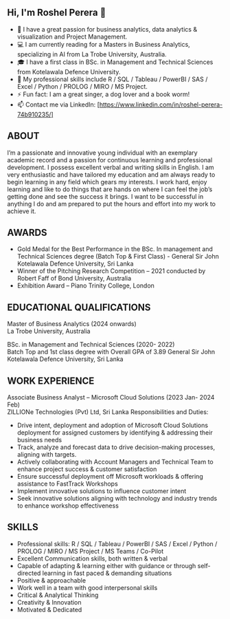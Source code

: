 ## Hi, I'm Roshel Perera 👋

* 💞️ I have a great passion for business analytics, data analytics & visualization and Project Management.
* 💻 I am currently reading for a Masters in Business Analytics, specializing in AI from La Trobe University, Australia.
* 🎓 I have a first class in BSc. in Management and Technical Sciences from Kotelawala Defence University.
* 🔭 My professional skills include R / SQL / Tableau / PowerBI / SAS / Excel / Python / PROLOG / MIRO / MS Project.
* ⚡ Fun fact: I am a great singer, a dog lover and a book worm!
* 📫 Contact me via LinkedIn: [https://www.linkedin.com/in/roshel-perera-74b910235/]

## ABOUT

I’m a passionate and innovative young individual with an exemplary academic record and a passion for continuous learning and professional development. I possess excellent verbal and writing skills in English. I am very enthusiastic and have tailored my education and am always ready to begin learning in any field which gears my interests. I work hard, enjoy learning and like to do things that are hands on where I can feel the job’s getting done and see the success it brings. I want to be successful in anything I do and am prepared to put the hours and effort into my work to achieve it.

## AWARDS

* Gold Medal for the Best Performance in the BSc. In management and Technical Sciences degree (Batch Top & First Class) - General Sir John Kotelawala Defence University, Sri Lanka
* Winner of the Pitching Research Competition – 2021 conducted by Robert Faff of Bond University, Australia
* Exhibition Award – Piano Trinity College, London

## EDUCATIONAL QUALIFICATIONS

Master of Business Analytics (2024 onwards) <br>
La Trobe University, Australia 

BSc. in Management and Technical Sciences (2020- 2022) <br>
Batch Top and 1st class degree with Overall GPA of 3.89 General Sir John Kotelawala Defence University, Sri Lanka

## WORK EXPERIENCE

Associate Business Analyst – Microsoft Cloud Solutions (2023 Jan- 2024 Feb)  <br>
ZILLIONe Technologies (Pvt) Ltd, Sri Lanka
  Responsibilities and Duties:
  * Drive intent, deployment and adoption of Microsoft Cloud Solutions deployment for assigned customers by identifying & addressing their business needs
  * Track, analyze and forecast data to drive decision-making processes, aligning with targets.
  * Actively collaborating with Account Managers and Technical Team to enhance project success & customer satisfaction
  * Ensure successful deployment off Microsoft workloads & offering assistance to FastTrack Workshops
  * Implement innovative solutions to influence customer intent
  * Seek innovative solutions aligning with technology and industry trends to enhance workshop effectiveness

## SKILLS

* Professional skills: R / SQL / Tableau / PowerBI / SAS / Excel / Python / PROLOG / MIRO / MS Project / MS Teams / Co-Pilot
* Excellent Communication skills, both written & verbal
* Capable of adapting & learning either with guidance or through self-directed learning in fast paced & demanding situations
* Positive & approachable
* Work well in a team with good
interpersonal skills
* Critical & Analytical Thinking
* Creativity & Innovation
* Motivated & Dedicated

